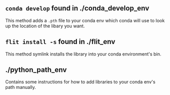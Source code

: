 ## `conda develop` found in ./conda_develop_env

This method adds a `.pth` file to your conda env which conda will use to look up the location of the libary you want.

## `flit install -s` found in ./flit_env

This method symlink installs the library into your conda environment's bin.

## ./python_path_env

Contains some instructions for how to add libraries to your conda env's path manually.
